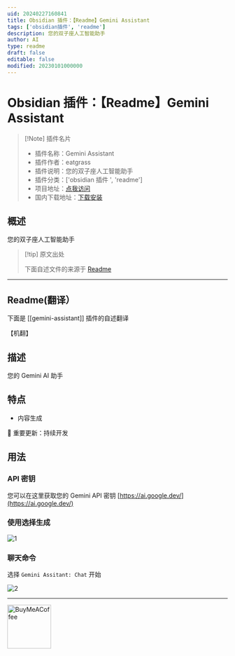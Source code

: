 ```yaml
---
uid: 20240227160841
title: Obsidian 插件：【Readme】Gemini Assistant
tags: ['obsidian插件', 'readme']
description: 您的双子座人工智能助手
author: AI
type: readme
draft: false
editable: false
modified: 20230101000000
---
```


# Obsidian 插件：【Readme】Gemini Assistant

> [!Note] 插件名片
> - 插件名称：Gemini Assistant
> - 插件作者：eatgrass
> - 插件说明：您的双子座人工智能助手
> - 插件分类：['obsidian 插件 ', 'readme']
> - 项目地址：[点我访问](https://github.com/eatgrass/obsidian-gemini-assistant)
> - 国内下载地址：[下载安装](https://pkmer.cn/products/plugin/pluginMarket/?gemini-assistant)

## 概述

您的双子座人工智能助手

> [!tip] 原文出处
>
>下面自述文件的来源于 [Readme](https://ghproxy.net/https://raw.githubusercontent.com/eatgrass/obsidian-gemini-assistant/main/README.md)

---

## Readme(翻译）

下面是 [[gemini-assistant]] 插件的自述翻译

【机翻】

## 描述

您的 Gemini AI 助手

## 特点

- 内容生成

🚧 重要更新：持续开发

## 用法

### API 密钥

您可以在这里获取您的 Gemini API 密钥 [https://ai.google.dev/](https://ai.google.dev/)

### **使用选择生成**

![1](https://cdn.pkmer.cn/covers/gemini-assistant_1_0.gif!pkmer)

### **聊天命令**

选择 `Gemini Assitant: Chat` 开始

![2](https://cdn.pkmer.cn/covers/gemini-assistant_1_1.gif!pkmer)

---

[<img src="https://cdn.buymeacoffee.com/buttons/v2/default-yellow.png" alt="BuyMeACoffee" width="100">](https://www.buymeacoffee.com/eatgrass)
